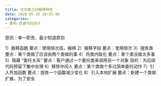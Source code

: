 ```yaml
---
title: 在对象之间搬移特性
date: 2020-05-26 10:55:48
categories:
- 重构-改善代码设计
---
```

原则：单一职责、最少知道原则

1）搬移函数
要点：使用频次高，搬移
2）搬移字段
要点：使用频次
3）提炼类
要点：某个类做了应该由两个类做的事
4）将类内联化
要点：某个类没做太多事
5）隐藏 “委托关系”
要点：客户通过一个委托类来调用另一个对象
目的：为后续代码预留下集中处理
6）移除中间人
要点：某个类做个多过简单委托动作
7）引入外加函数
要点：提炼一个函数减少变化
8）引入本地扩展
要点：新建一个类做扩展，为了安全
